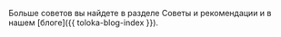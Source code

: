 Больше советов вы найдете в разделе Советы и рекомендации и в нашем [блоге]({{ toloka-blog-index }}).